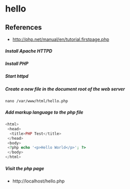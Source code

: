 # hello

## References
* http://php.net/manual/en/tutorial.firstpage.php

##### Install Apache HTTPD 

##### Install PHP

##### Start httpd

##### Create a new file in the document root of the web server
```
nano /var/www/html/hello.php
```

##### Add markup language to the php file
```php
<html>
 <head>
  <title>PHP Test</title>
 </head>
 <body>
 <?php echo '<p>Hello World</p>'; ?> 
 </body>
</html>
```

##### Visit the php page
* http://localhost/hello.php

